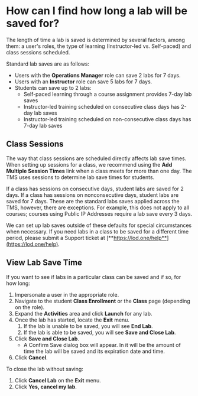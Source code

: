 # How can I find how long a lab will be saved for?

The length of time a lab is saved is determined by several factors, among them: a user's roles, the type of learning (Instructor-led vs. Self-paced) and class sessions scheduled.

Standard lab saves are as follows:

- Users with the **Operations Manager** role can save 2 labs for 7 days.
- Users with an **Instructor** role can save 5 labs for 7 days.
- Students can save up to 2 labs:
     - Self-paced learning through a course assignment provides 7-day lab saves 
     - Instructor-led training scheduled on consecutive class days has 2-day lab saves 
     - Instructor-led training scheduled on non-consecutive class days has 7-day lab saves 

## Class Sessions

The way that class sessions are scheduled directly affects lab save times. When setting up sessions for a class, we recommend using the **Add Multiple Session Times** link when a class meets for more than one day. The TMS uses sessions to determine lab save times for students.

If a class has sessions on consecutive days, student labs are saved for 2 days. If a class has sessions on nonconsecutive days, student labs are saved for 7 days. These are the standard labs saves applied across the TMS, however, there are exceptions. For example, this does not apply to all courses; courses using Public IP Addresses require a lab save every 3 days.

We can set up lab saves outside of these defaults for special circumstances when necessary. If you need labs in a class to be saved for a different time period, please submit a Support ticket at [**https://lod.one/help**](https://lod.one/help). 

## View Lab Save Time
If you want to see if labs in a particular class can be saved and if so, for how long:
1. Impersonate a user in the appropriate role. 
1. Navigate to the student **Class Enrollment** or the **Class** page (depending on the role). 
1. Expand the **Activities** area and click **Launch** for any lab. 
1. Once the lab has started, locate the **Exit** menu. 
     1. If the lab is unable to be saved, you will see **End Lab**. 
     1. If the lab is able to be saved, you will see **Save and Close Lab**. 
1. Click **Save and Close Lab**.
     - A Confirm Save dialog box will appear. In it will be the amount of time the lab will be saved and its expiration date and time. 
1. Click **Cancel**. 

To close the lab without saving:
1. Click **Cancel Lab** on the **Exit** menu. 
1. Click **Yes, cancel my lab**.
